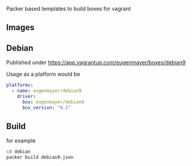 Packer based templates to build boxes for vagrant

Images
----

## Debian

Published under https://app.vagrantup.com/eugenmayer/boxes/debian9

Usage as a platform would be

```yaml
platforms:
  - name: eugenmayer/debian9
    driver:
      box: eugenmayer/debian9
      box_version: "9.1"
```


Build
-----

for example

```bash
cd debian
packer build debian9.json
```
